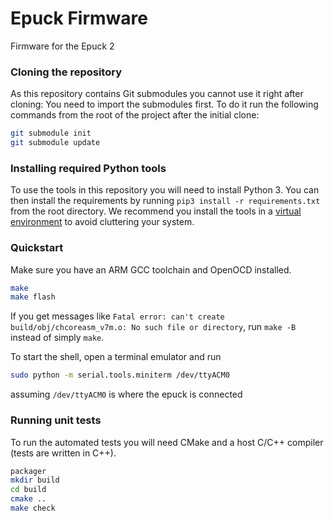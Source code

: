 Epuck Firmware
==============
Firmware for the Epuck 2

### Cloning the repository

As this repository contains Git submodules you cannot use it right after cloning: You need to import the submodules first.
To do it run the following commands from the root of the project after the initial clone:

```bash
git submodule init
git submodule update
```

### Installing required Python tools

To use the tools in this repository you will need to install Python 3.
You can then install the requirements by running `pip3 install -r requirements.txt` from the root directory.
We recommend you install the tools in a [virtual environment][virtualenv] to avoid cluttering your system.


### Quickstart
Make sure you have an ARM GCC toolchain and OpenOCD installed.

```bash
make
make flash
```

If you get messages like `Fatal error: can't create build/obj/chcoreasm_v7m.o: No such file or directory`, run `make -B` instead of simply `make`.

To start the shell, open a terminal emulator and run

```bash
sudo python -m serial.tools.miniterm /dev/ttyACM0
```
 assuming `/dev/ttyACM0` is where the epuck is connected

### Running unit tests
To run the automated tests you will need CMake and a host C/C++ compiler (tests are written in C++).

```bash
packager
mkdir build
cd build
cmake ..
make check
```


[virtualenv]: http://docs.python-guide.org/en/latest/dev/virtualenvs/

